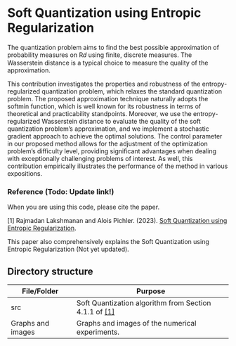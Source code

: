 # Soft Quantization using Entropic Regularization
The quantization problem aims to find the best possible approximation of probability measures on R𝑑
using finite, discrete measures. The Wasserstein distance is a typical choice to measure the quality of the
approximation.

This contribution investigates the properties and robustness of the entropy-regularized quantization
problem, which relaxes the standard quantization problem. The proposed approximation technique
naturally adopts the softmin function, which is well known for its robustness in terms of theoretical and
practicability standpoints. Moreover, we use the entropy-regularized Wasserstein distance to evaluate
the quality of the soft quantization problem’s approximation, and we implement a stochastic gradient
approach to achieve the optimal solutions. The control parameter in our proposed method allows for the
adjustment of the optimization problem’s difficulty level, providing significant advantages when dealing
with exceptionally challenging problems of interest. As well, this contribution empirically illustrates the
performance of the method in various expositions.
### Reference (Todo: Update link!)

When you are using this code, please cite the paper.

<a id="1">[1]</a> Rajmadan Lakshmanan and Alois Pichler. (2023). [Soft Quantization using Entropic Regularization](). 

This paper also comprehensively explains the Soft Quantization using Entropic Regularization (Not yet updated).


## Directory structure

| File/Folder   | Purpose                                                                                   |
| ------------- |-------------------------------------------------------------------------------------------|   
| src           | Soft Quantization algorithm from Section 4.1.1 of [[1]](#1) |
| Graphs and images        |  Graphs and images of the numerical experiments.               |


